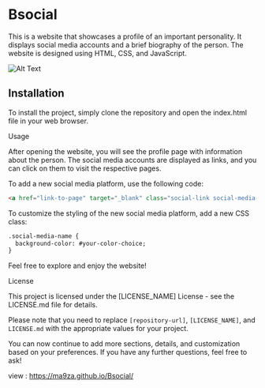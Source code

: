 # Bsocial

This is a website that showcases a profile of an important personality. It displays social media accounts and a brief biography of the person. The website is designed using HTML, CSS, and JavaScript.

![Alt Text]([https://j.top4top.io/p_2690vlq3h0.jpeg])


## Installation

To install the project, simply clone the repository and open the index.html file in your web browser.


Usage

After opening the website, you will see the profile page with information about the person. The social media accounts are displayed as links, and you can click on them to visit the respective pages.

To add a new social media platform, use the following code:

```html
<a href="link-to-page" target="_blank" class="social-link social-media-name">Social Media Name</a>
```

To customize the styling of the new social media platform, add a new CSS class:
```html
.social-media-name {
  background-color: #your-color-choice;
}
```
Feel free to explore and enjoy the website!

License

This project is licensed under the [LICENSE_NAME] License - see the LICENSE.md file for details.


Please note that you need to replace `[repository-url]`, `[LICENSE_NAME]`, and `LICENSE.md` with the appropriate values for your project.

You can now continue to add more sections, details, and customization based on your preferences. If you have any further questions, feel free to ask!


view : 
https://ma9za.github.io/Bsocial/
